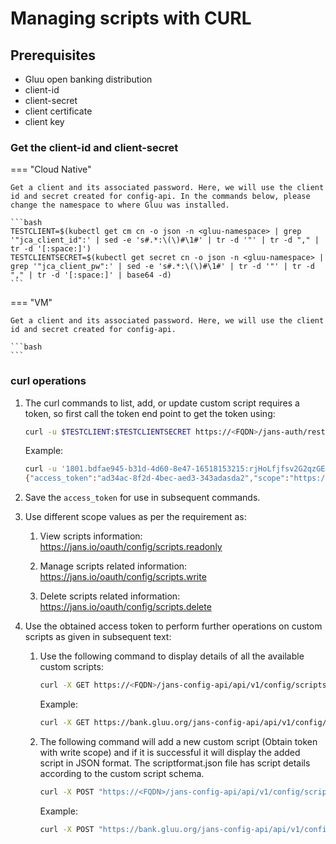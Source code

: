 # Managing scripts with CURL
 
## Prerequisites

- Gluu open banking distribution
- client-id
- client-secret
- client certificate
- client key

### Get the client-id and client-secret

=== "Cloud Native"

    Get a client and its associated password. Here, we will use the client id and secret created for config-api. In the commands below, please change the namespace to where Gluu was installed.
       
    ```bash
    TESTCLIENT=$(kubectl get cm cn -o json -n <gluu-namespace> | grep '"jca_client_id":' | sed -e 's#.*:\(\)#\1#' | tr -d '"' | tr -d "," | tr -d '[:space:]')
    TESTCLIENTSECRET=$(kubectl get secret cn -o json -n <gluu-namespace> | grep '"jca_client_pw":' | sed -e 's#.*:\(\)#\1#' | tr -d '"' | tr -d "," | tr -d '[:space:]' | base64 -d)
    ```

=== "VM"
 
    Get a client and its associated password. Here, we will use the client id and secret created for config-api.
    
    ```bash
    ```

### curl operations
    
1.  The curl commands to list, add, or update custom script requires a token, so first call the token end point to get the token using:

    ```bash
    curl -u $TESTCLIENT:$TESTCLIENTSECRET https://<FQDN>/jans-auth/restv1/token -d  "grant_type=client_credentials&scope=https://jans.io/oauth/config/scripts.readonly" --cert client.pem --key client.key
    ```
    
    Example:
    
    ```bash
    curl -u '1801.bdfae945-b31d-4d60-8e47-16518153215:rjHoLfjfsv2G2qzGEasd1651813aIXvCi61NU' https://bank.gluu.org/jans-auth/restv1/token -d  "grant_type=client_credentials&scope=https://jans.io/oauth/config/scripts.readonly" --cert apr22.pem --key apr22.key
    {"access_token":"ad34ac-8f2d-4bec-aed3-343adasda2","scope":"https://jans.io/oauth/config/scripts.readonly","token_type":"bearer","expires_in":299}
    ```
    
1. Save the `access_token` for use in subsequent commands.
    
1.  Use different scope values as per the requirement as:

    1.  View scripts information: https://jans.io/oauth/config/scripts.readonly

    1.  Manage scripts related information: https://jans.io/oauth/config/scripts.write

    1.  Delete scripts related information: https://jans.io/oauth/config/scripts.delete

1.  Use the obtained access token to perform further operations on custom scripts as given in subsequent text:

    1.  Use the following command to display details of all the available custom scripts:

        ```bash
        curl -X GET https://<FQDN>/jans-config-api/api/v1/config/scripts -H "Accept: application/json" -H "Authorization:Bearer <access_token>" -H "Content-Type: application/json"
        ```
        
        Example:
        
        ```bash
        curl -X GET https://bank.gluu.org/jans-config-api/api/v1/config/scripts -H "Accept: application/json" -H "Authorization:Bearer ad34ac-8f2d-4bec-aed3-343adasda2" -H "Content-Type: application/json"
        ```     
               
    1.  The following command will add a new custom script (Obtain token with write scope) and if it is successful it will display the added script in JSON format. The scriptformat.json file has script details according to the custom script schema.
    
        ```bash
        curl -X POST "https://<FQDN>/jans-config-api/api/v1/config/scripts" -H  "Accept: application/json" -H "Authorization:Bearer <access_token>" -H "Content-Type: application/json" --data @/home/user/scriptformat.json
        ```
        
        Example:
        
        ```bash
        curl -X POST "https://bank.gluu.org/jans-config-api/api/v1/config/scripts" -H  "Accept: application/json" -H "Authorization:Bearer ad34ac-8f2d-4bec-aed3-343adasda2" -H "Content-Type: application/json" --data @/home/user/scriptformat.json
        ```

